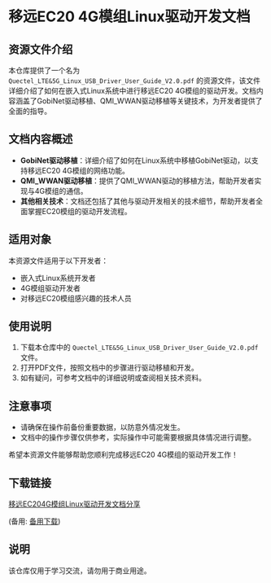 # 移远EC20 4G模组Linux驱动开发文档

## 资源文件介绍

本仓库提供了一个名为 `Quectel_LTE&5G_Linux_USB_Driver_User_Guide_V2.0.pdf` 的资源文件，该文件详细介绍了如何在嵌入式Linux系统中进行移远EC20 4G模组的驱动开发。文档内容涵盖了GobiNet驱动移植、QMI_WWAN驱动移植等关键技术，为开发者提供了全面的指导。

## 文档内容概述

- **GobiNet驱动移植**：详细介绍了如何在Linux系统中移植GobiNet驱动，以支持移远EC20 4G模组的网络功能。
- **QMI_WWAN驱动移植**：提供了QMI_WWAN驱动的移植方法，帮助开发者实现与4G模组的通信。
- **其他相关技术**：文档还包括了其他与驱动开发相关的技术细节，帮助开发者全面掌握EC20模组的驱动开发流程。

## 适用对象

本资源文件适用于以下开发者：

- 嵌入式Linux系统开发者
- 4G模组驱动开发者
- 对移远EC20模组感兴趣的技术人员

## 使用说明

1. 下载本仓库中的 `Quectel_LTE&5G_Linux_USB_Driver_User_Guide_V2.0.pdf` 文件。
2. 打开PDF文件，按照文档中的步骤进行驱动移植和开发。
3. 如有疑问，可参考文档中的详细说明或查阅相关技术资料。

## 注意事项

- 请确保在操作前备份重要数据，以防意外情况发生。
- 文档中的操作步骤仅供参考，实际操作中可能需要根据具体情况进行调整。

希望本资源文件能够帮助您顺利完成移远EC20 4G模组的驱动开发工作！

## 下载链接
[移远EC204G模组Linux驱动开发文档分享](https://pan.quark.cn/s/7a914032f38f) 

(备用: [备用下载](https://pan.baidu.com/s/1n-2foyH3-tVP2wLa0zZ6KQ?pwd=1234))

## 说明

该仓库仅用于学习交流，请勿用于商业用途。
